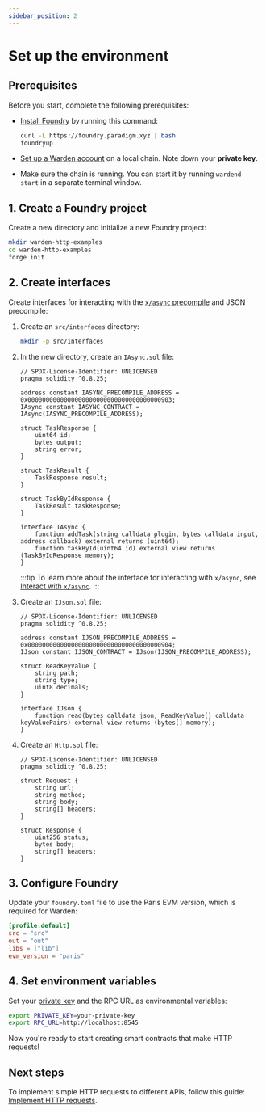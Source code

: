 ```yaml
---
sidebar_position: 2
---
```


#  Set up the environment

## Prerequisites

Before you start, complete the following prerequisites:

- [Install Foundry](https://book.getfoundry.sh/getting-started/installation) by running this command:

   ```bash
   curl -L https://foundry.paradigm.xyz | bash
   foundryup
   ```

- [Set up a Warden account](../../set-up-a-warden-account) on a local chain. Note down your **private key**.

- Make sure the chain is running. You can start it by running `wardend start` in a separate terminal window.

## 1. Create a Foundry project

Create a new directory and initialize a new Foundry project:

```bash
mkdir warden-http-examples
cd warden-http-examples
forge init
```

## 2. Create interfaces

Create interfaces for interacting with the [`x/async` precompile](../../precompiles/x-async) and JSON precompile:

1. Create an `src/interfaces` directory:

   ```bash
   mkdir -p src/interfaces
   ```

2. In the new directory, create an `IAsync.sol` file:

   ```solidity title="warden-http-examples/src/interfaces/IAsync.sol"
   // SPDX-License-Identifier: UNLICENSED
   pragma solidity ^0.8.25;

   address constant IASYNC_PRECOMPILE_ADDRESS = 0x0000000000000000000000000000000000000903;   
   IAsync constant IASYNC_CONTRACT = IAsync(IASYNC_PRECOMPILE_ADDRESS);
   
   struct TaskResponse {
       uint64 id;
       bytes output;
       string error;
   }
   
   struct TaskResult {
       TaskResponse result;
   }
   
   struct TaskByIdResponse {
       TaskResult taskResponse;
   }
   
   interface IAsync {
       function addTask(string calldata plugin, bytes calldata input, address callback) external returns (uint64);
       function taskById(uint64 id) external view returns (TaskByIdResponse memory);
   }
   ```

   :::tip
   To learn more about the interface for interacting with `x/async`, see [Interact with `x/async`](../../interact-with-warden-modules/interact-with-x-async).
   :::
   
3. Create an `IJson.sol` file:

   ```solidity title="warden-http-examples/src/interfaces/IJson.sol"
   // SPDX-License-Identifier: UNLICENSED
   pragma solidity ^0.8.25;

   address constant IJSON_PRECOMPILE_ADDRESS = 0x0000000000000000000000000000000000000904;
   IJson constant IJSON_CONTRACT = IJson(IJSON_PRECOMPILE_ADDRESS);

   struct ReadKeyValue {
       string path;
       string type;
       uint8 decimals;
   }

   interface IJson {
       function read(bytes calldata json, ReadKeyValue[] calldata keyValuePairs) external view returns (bytes[] memory);
   }
   ```

4. Create an `Http.sol` file:

   ```solidity title="warden-http-examples/src/interfaces/Http.sol"
   // SPDX-License-Identifier: UNLICENSED
   pragma solidity ^0.8.25;
   
   struct Request {
       string url;
       string method;
       string body;
       string[] headers;
   }
   
   struct Response {
       uint256 status;
       bytes body;
       string[] headers;
   }
   ```

## 3. Configure Foundry

Update your `foundry.toml` file to use the Paris EVM version, which is required for Warden:

```toml
[profile.default]
src = "src"
out = "out"
libs = ["lib"]
evm_version = "paris"
```

## 4. Set environment variables

Set your [private key](../../set-up-a-warden-account#get-the-private-key) and the RPC URL as environmental variables:

```bash
export PRIVATE_KEY=your-private-key
export RPC_URL=http://localhost:8545
```

Now you're ready to start creating smart contracts that make HTTP requests!

## Next steps

To implement simple HTTP requests to different APIs, follow this guide: [Implement HTTP requests](implement-http-requests). 
